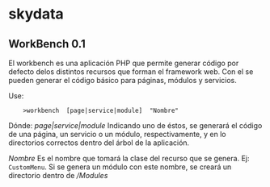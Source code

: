 skydata
=======

## WorkBench 0.1

El workbench es una aplicación PHP que permite generar código por defecto delos distintos recursos que forman el framework web. Con 
el se pueden generar el código básico para páginas, módulos y servicios.

Use:
```
	>workbench  [page|service|module]  "Nombre"
```

Dónde:
  *page|service|module* Indicando uno de éstos, se generará el código de una página, un servicio o un módulo, respectivamente, y en 
  lo directorios correctos dentro del árbol de la aplicación.
  
  *Nombre*  Es el nombre que tomará la clase del recurso que se genera. Ej: `CustomMenu`. Si se genera un módulo con este nombre, se
  creará un directorio dentro de */Modules*
  